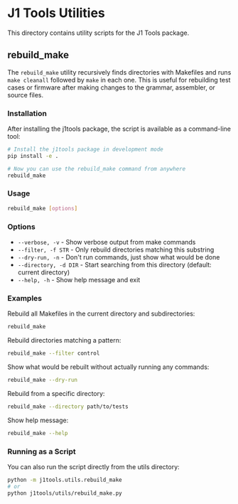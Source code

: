 # J1 Tools Utilities

This directory contains utility scripts for the J1 Tools package.

## rebuild_make

The `rebuild_make` utility recursively finds directories with Makefiles and runs `make cleanall` followed by `make` in each one. This is useful for rebuilding test cases or firmware after making changes to the grammar, assembler, or source files.

### Installation

After installing the j1tools package, the script is available as a command-line tool:

```bash
# Install the j1tools package in development mode
pip install -e .

# Now you can use the rebuild_make command from anywhere
rebuild_make
```

### Usage

```bash
rebuild_make [options]
```

### Options

- `--verbose, -v` - Show verbose output from make commands
- `--filter, -f STR` - Only rebuild directories matching this substring
- `--dry-run, -n` - Don't run commands, just show what would be done
- `--directory, -d DIR` - Start searching from this directory (default: current directory)
- `--help, -h` - Show help message and exit

### Examples

Rebuild all Makefiles in the current directory and subdirectories:

```bash
rebuild_make
```

Rebuild directories matching a pattern:

```bash
rebuild_make --filter control
```

Show what would be rebuilt without actually running any commands:

```bash
rebuild_make --dry-run
```

Rebuild from a specific directory:

```bash
rebuild_make --directory path/to/tests
```

Show help message:

```bash
rebuild_make --help
```

### Running as a Script

You can also run the script directly from the utils directory:

```bash
python -m j1tools.utils.rebuild_make
# or
python j1tools/utils/rebuild_make.py
``` 